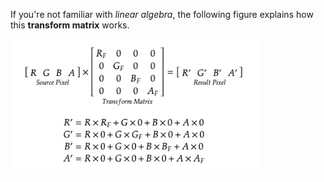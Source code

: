 If you're not familiar with *linear algebra*, the following figure explains how this **transform matrix** works.

![How Transform Matrix Works](transform-matrix.jpg)
